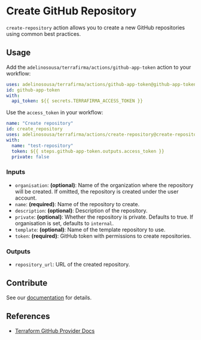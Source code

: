 # Create GitHub Repository

`create-repository` action allows you to create a new GitHub repositories using common best practices.

## Usage

Add the `adelinosousa/terrafirma/actions/github-app-token` action to your workflow:

```yaml
uses: adelinosousa/terrafirma/actions/github-app-token@github-app-token-v1.0.0
id: github-app-token
with:
  api_token: ${{ secrets.TERRAFIRMA_ACCESS_TOKEN }}
```

Use the `access_token` in your workflow:

```yaml
name: "Create repository"
id: create_repository
uses: adelinosousa/terrafirma/actions/create-repository@create-repository-v1.0.0
with:
  name: "test-repository"
  token: ${{ steps.github-app-token.outputs.access_token }}
  private: false
```

### Inputs

- `organisation`: **(optional)**: Name of the organization where the repository will be created. If omitted, the repository is created under the user account.
- `name`: **(required)**: Name of the repository to create.
- `description`: **(optional)**: Description of the repository.
- `private`: **(optional)**: Whether the repository is private. Defaults to true. If organisation is set, defaults to `internal`.
- `template`: **(optional)**: Name of the template repository to use.
- `token`: **(required)**: GitHub token with permissions to create repositories.

### Outputs

- `repository_url`: URL of the created repository.

## Contribute

See our [documentation](https://github.com/adelinosousa/terrafirma/blob/main/CONTRIBUTING.md) for details.

## References

- [Terraform GitHub Provider Docs](https://registry.terraform.io/providers/integrations/github/latest/docs)
